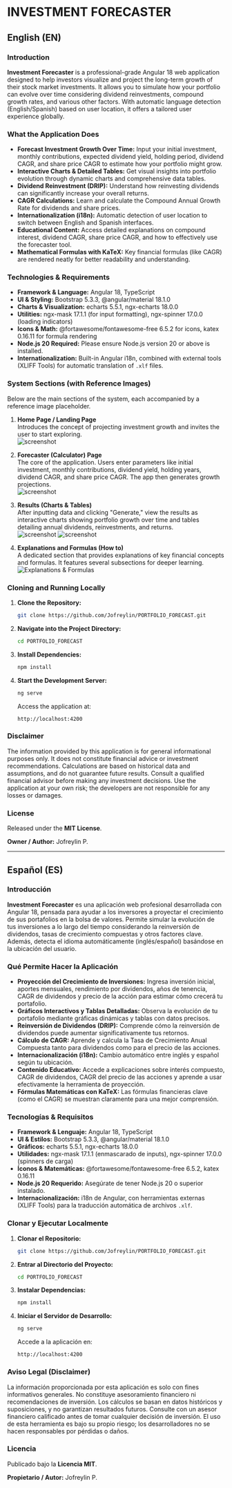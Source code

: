  # INVESTMENT FORECASTER

 ## English (EN)

 ### Introduction
 **Investment Forecaster** is a professional-grade Angular 18 web application designed to help investors visualize and project the long-term growth of their stock market investments. It allows you to simulate how your portfolio can evolve over time considering dividend reinvestments, compound growth rates, and various other factors. With automatic language detection (English/Spanish) based on user location, it offers a tailored user experience globally.

 ### What the Application Does
 - **Forecast Investment Growth Over Time:** Input your initial investment, monthly contributions, expected dividend yield, holding period, dividend CAGR, and share price CAGR to estimate how your portfolio might grow.
 - **Interactive Charts & Detailed Tables:** Get visual insights into portfolio evolution through dynamic charts and comprehensive data tables.
 - **Dividend Reinvestment (DRIP):** Understand how reinvesting dividends can significantly increase your overall returns.
 - **CAGR Calculations:** Learn and calculate the Compound Annual Growth Rate for dividends and share prices.
 - **Internationalization (i18n):** Automatic detection of user location to switch between English and Spanish interfaces.
 - **Educational Content:** Access detailed explanations on compound interest, dividend CAGR, share price CAGR, and how to effectively use the forecaster tool.
 - **Mathematical Formulas with KaTeX:** Key financial formulas (like CAGR) are rendered neatly for better readability and understanding.

 ### Technologies & Requirements
 - **Framework & Language:** Angular 18, TypeScript
 - **UI & Styling:** Bootstrap 5.3.3, @angular/material 18.1.0
 - **Charts & Visualization:** echarts 5.5.1, ngx-echarts 18.0.0
 - **Utilities:** ngx-mask 17.1.1 (for input formatting), ngx-spinner 17.0.0 (loading indicators)
 - **Icons & Math:** @fortawesome/fontawesome-free 6.5.2 for icons, katex 0.16.11 for formula rendering
 - **Node.js 20 Required:** Please ensure Node.js version 20 or above is installed.
 - **Internationalization:** Built-in Angular i18n, combined with external tools (XLIFF Tools) for automatic translation of `.xlf` files.

 ### System Sections (with Reference Images)
 Below are the main sections of the system, each accompanied by a reference image placeholder. 

 1. **Home Page / Landing Page**  
    Introduces the concept of projecting investment growth and invites the user to start exploring.  
    ![screenshot](./screenshots/home.png)

 2. **Forecaster (Calculator) Page**  
    The core of the application. Users enter parameters like initial investment, monthly contributions, dividend yield, holding years, dividend CAGR, and share price CAGR. The app then generates growth projections.  
    ![screenshot](./screenshots/forecaster.png)

 3. **Results (Charts & Tables)**  
    After inputting data and clicking "Generate," view the results as interactive charts showing portfolio growth over time and tables detailing annual dividends, reinvestments, and returns.  
    ![screenshot](./screenshots/chart.png)
     ![screenshot](./screenshots/table.png)

 5. **Explanations and Formulas (How to)**  
    A dedicated section that provides explanations of key financial concepts and formulas. It features several subsections for deeper learning.  
    ![Explanations & Formulas](./screenshots/explanations.png)




 ### Cloning and Running Locally
 1. **Clone the Repository:**
    ```bash
    git clone https://github.com/Jofreylin/PORTFOLIO_FORECAST.git
    ```

 2. **Navigate into the Project Directory:**
    ```bash
    cd PORTFOLIO_FORECAST
    ```

 3. **Install Dependencies:**
    ```bash
    npm install
    ```

 4. **Start the Development Server:**
    ```bash
    ng serve
    ```
    Access the application at:
    ```
    http://localhost:4200
    ```

 ### Disclaimer
 The information provided by this application is for general informational purposes only. It does not constitute financial advice or investment recommendations. Calculations are based on historical data and assumptions, and do not guarantee future results. Consult a qualified financial advisor before making any investment decisions. Use the application at your own risk; the developers are not responsible for any losses or damages.

 ### License
 Released under the **MIT License**.

 **Owner / Author:** Jofreylin P.

 ---

 ## Español (ES)

 ### Introducción
 **Investment Forecaster** es una aplicación web profesional desarrollada con Angular 18, pensada para ayudar a los inversores a proyectar el crecimiento de sus portafolios en la bolsa de valores. Permite simular la evolución de tus inversiones a lo largo del tiempo considerando la reinversión de dividendos, tasas de crecimiento compuestas y otros factores clave. Además, detecta el idioma automáticamente (inglés/español) basándose en la ubicación del usuario.

 ### Qué Permite Hacer la Aplicación
 - **Proyección del Crecimiento de Inversiones:** Ingresa inversión inicial, aportes mensuales, rendimiento por dividendos, años de tenencia, CAGR de dividendos y precio de la acción para estimar cómo crecerá tu portafolio.
 - **Gráficos Interactivos y Tablas Detalladas:** Observa la evolución de tu portafolio mediante gráficas dinámicas y tablas con datos precisos.
 - **Reinversión de Dividendos (DRIP):** Comprende cómo la reinversión de dividendos puede aumentar significativamente tus retornos.
 - **Cálculo de CAGR:** Aprende y calcula la Tasa de Crecimiento Anual Compuesta tanto para dividendos como para el precio de las acciones.
 - **Internacionalización (i18n):** Cambio automático entre inglés y español según tu ubicación.
 - **Contenido Educativo:** Accede a explicaciones sobre interés compuesto, CAGR de dividendos, CAGR del precio de las acciones y aprende a usar efectivamente la herramienta de proyección.
 - **Fórmulas Matemáticas con KaTeX:** Las fórmulas financieras clave (como el CAGR) se muestran claramente para una mejor comprensión.

 ### Tecnologías & Requisitos
 - **Framework & Lenguaje:** Angular 18, TypeScript
 - **UI & Estilos:** Bootstrap 5.3.3, @angular/material 18.1.0
 - **Gráficos:** echarts 5.5.1, ngx-echarts 18.0.0
 - **Utilidades:** ngx-mask 17.1.1 (enmascarado de inputs), ngx-spinner 17.0.0 (spinners de carga)
 - **Íconos & Matemáticas:** @fortawesome/fontawesome-free 6.5.2, katex 0.16.11
 - **Node.js 20 Requerido:** Asegúrate de tener Node.js 20 o superior instalado.
 - **Internacionalización:** i18n de Angular, con herramientas externas (XLIFF Tools) para la traducción automática de archivos `.xlf`.


 ### Clonar y Ejecutar Localmente
 1. **Clonar el Repositorio:**
    ```bash
    git clone https://github.com/Jofreylin/PORTFOLIO_FORECAST.git
    ```

 2. **Entrar al Directorio del Proyecto:**
    ```bash
    cd PORTFOLIO_FORECAST
    ```

 3. **Instalar Dependencias:**
    ```bash
    npm install
    ```

 4. **Iniciar el Servidor de Desarrollo:**
    ```bash
    ng serve
    ```
    Accede a la aplicación en:
    ```
    http://localhost:4200
    ```

 ### Aviso Legal (Disclaimer)
 La información proporcionada por esta aplicación es solo con fines informativos generales. No constituye asesoramiento financiero ni recomendaciones de inversión. Los cálculos se basan en datos históricos y suposiciones, y no garantizan resultados futuros. Consulte con un asesor financiero calificado antes de tomar cualquier decisión de inversión. El uso de esta herramienta es bajo su propio riesgo; los desarrolladores no se hacen responsables por pérdidas o daños.

 ### Licencia
 Publicado bajo la **Licencia MIT**.

 **Propietario / Autor:** Jofreylin P.
